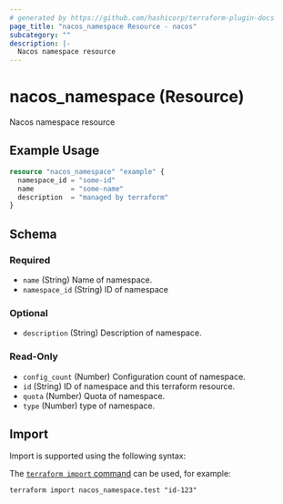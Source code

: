 ```yaml
---
# generated by https://github.com/hashicorp/terraform-plugin-docs
page_title: "nacos_namespace Resource - nacos"
subcategory: ""
description: |-
  Nacos namespace resource
---
```


# nacos_namespace (Resource)

Nacos namespace resource

## Example Usage

```terraform
resource "nacos_namespace" "example" {
  namespace_id = "some-id"
  name         = "some-name"
  description  = "managed by terraform"
}
```

<!-- schema generated by tfplugindocs -->
## Schema

### Required

- `name` (String) Name of namespace.
- `namespace_id` (String) ID of namespace

### Optional

- `description` (String) Description of namespace.

### Read-Only

- `config_count` (Number) Configuration count of namespace.
- `id` (String) ID of namespace and this terraform resource.
- `quota` (Number) Quota of namespace.
- `type` (Number) type of namespace.

## Import

Import is supported using the following syntax:

The [`terraform import` command](https://developer.hashicorp.com/terraform/cli/commands/import) can be used, for example:

```shell
terraform import nacos_namespace.test "id-123"
```

